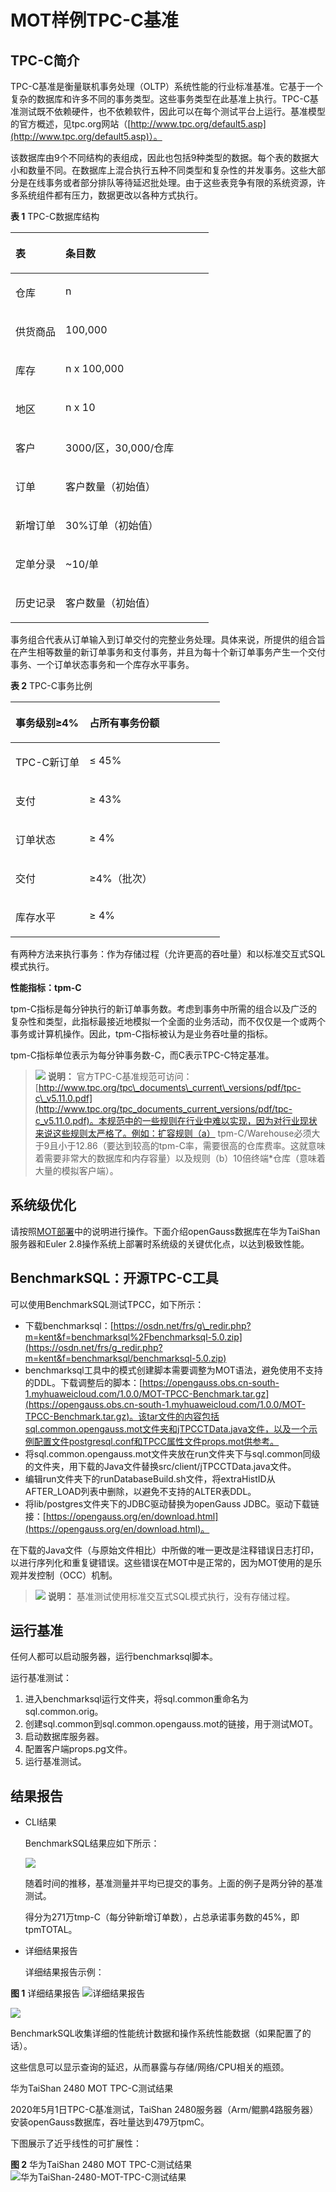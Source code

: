 # MOT样例TPC-C基准

## TPC-C简介<a name="section46845508"></a>

TPC-C基准是衡量联机事务处理（OLTP）系统性能的行业标准基准。它基于一个复杂的数据库和许多不同的事务类型。这些事务类型在此基准上执行。TPC-C基准测试既不依赖硬件，也不依赖软件，因此可以在每个测试平台上运行。基准模型的官方概述，见tpc.org网站（[http://www.tpc.org/default5.asp](http://www.tpc.org/default5.asp)）。

该数据库由9个不同结构的表组成，因此也包括9种类型的数据。每个表的数据大小和数量不同。在数据库上混合执行五种不同类型和复杂性的并发事务。这些大部分是在线事务或者部分排队等待延迟批处理。由于这些表竞争有限的系统资源，许多系统组件都有压力，数据更改以各种方式执行。

**表 1**  TPC-C数据库结构

<a name="table58783505"></a>
<table><thead align="left"><tr id="row35451093"><th class="cellrowborder" valign="top" width="25.25%" id="mcps1.2.3.1.1"><p id="p52966322"><a name="p52966322"></a><a name="p52966322"></a>表</p>
</th>
<th class="cellrowborder" valign="top" width="74.75%" id="mcps1.2.3.1.2"><p id="p62413679"><a name="p62413679"></a><a name="p62413679"></a>条目数</p>
</th>
</tr>
</thead>
<tbody><tr id="row22343220"><td class="cellrowborder" valign="top" width="25.25%" headers="mcps1.2.3.1.1 "><p id="p64970410"><a name="p64970410"></a><a name="p64970410"></a>仓库</p>
</td>
<td class="cellrowborder" valign="top" width="74.75%" headers="mcps1.2.3.1.2 "><p id="p28111864"><a name="p28111864"></a><a name="p28111864"></a>n</p>
</td>
</tr>
<tr id="row51680192"><td class="cellrowborder" valign="top" width="25.25%" headers="mcps1.2.3.1.1 "><p id="p25346055"><a name="p25346055"></a><a name="p25346055"></a>供货商品</p>
</td>
<td class="cellrowborder" valign="top" width="74.75%" headers="mcps1.2.3.1.2 "><p id="p39764537"><a name="p39764537"></a><a name="p39764537"></a>100,000</p>
</td>
</tr>
<tr id="row22336519"><td class="cellrowborder" valign="top" width="25.25%" headers="mcps1.2.3.1.1 "><p id="p64427591"><a name="p64427591"></a><a name="p64427591"></a>库存</p>
</td>
<td class="cellrowborder" valign="top" width="74.75%" headers="mcps1.2.3.1.2 "><p id="p51252392"><a name="p51252392"></a><a name="p51252392"></a>n x 100,000</p>
</td>
</tr>
<tr id="row58618348"><td class="cellrowborder" valign="top" width="25.25%" headers="mcps1.2.3.1.1 "><p id="p50465761"><a name="p50465761"></a><a name="p50465761"></a>地区</p>
</td>
<td class="cellrowborder" valign="top" width="74.75%" headers="mcps1.2.3.1.2 "><p id="p61194826"><a name="p61194826"></a><a name="p61194826"></a>n x 10</p>
</td>
</tr>
<tr id="row13882526"><td class="cellrowborder" valign="top" width="25.25%" headers="mcps1.2.3.1.1 "><p id="p50742801"><a name="p50742801"></a><a name="p50742801"></a>客户</p>
</td>
<td class="cellrowborder" valign="top" width="74.75%" headers="mcps1.2.3.1.2 "><p id="p16526188"><a name="p16526188"></a><a name="p16526188"></a>3000/区，30,000/仓库</p>
</td>
</tr>
<tr id="row14517968"><td class="cellrowborder" valign="top" width="25.25%" headers="mcps1.2.3.1.1 "><p id="p35104796"><a name="p35104796"></a><a name="p35104796"></a>订单</p>
</td>
<td class="cellrowborder" valign="top" width="74.75%" headers="mcps1.2.3.1.2 "><p id="p24916195"><a name="p24916195"></a><a name="p24916195"></a>客户数量（初始值）</p>
</td>
</tr>
<tr id="row22919169"><td class="cellrowborder" valign="top" width="25.25%" headers="mcps1.2.3.1.1 "><p id="p44513423"><a name="p44513423"></a><a name="p44513423"></a>新增订单</p>
</td>
<td class="cellrowborder" valign="top" width="74.75%" headers="mcps1.2.3.1.2 "><p id="p48817485"><a name="p48817485"></a><a name="p48817485"></a>30%订单（初始值）</p>
</td>
</tr>
<tr id="row36704181"><td class="cellrowborder" valign="top" width="25.25%" headers="mcps1.2.3.1.1 "><p id="p20248703"><a name="p20248703"></a><a name="p20248703"></a>定单分录</p>
</td>
<td class="cellrowborder" valign="top" width="74.75%" headers="mcps1.2.3.1.2 "><p id="p29532237"><a name="p29532237"></a><a name="p29532237"></a>~10/单</p>
</td>
</tr>
<tr id="row64463545"><td class="cellrowborder" valign="top" width="25.25%" headers="mcps1.2.3.1.1 "><p id="p54164681"><a name="p54164681"></a><a name="p54164681"></a>历史记录</p>
</td>
<td class="cellrowborder" valign="top" width="74.75%" headers="mcps1.2.3.1.2 "><p id="p25263058"><a name="p25263058"></a><a name="p25263058"></a>客户数量（初始值）</p>
</td>
</tr>
</tbody>
</table>

事务组合代表从订单输入到订单交付的完整业务处理。具体来说，所提供的组合旨在产生相等数量的新订单事务和支付事务，并且为每十个新订单事务产生一个交付事务、一个订单状态事务和一个库存水平事务。

**表 2**  TPC-C事务比例

<a name="table28940627"></a>
<table><thead align="left"><tr id="row54980168"><th class="cellrowborder" valign="top" width="35.35%" id="mcps1.2.3.1.1"><p id="p24208643"><a name="p24208643"></a><a name="p24208643"></a>事务级别≥4%</p>
</th>
<th class="cellrowborder" valign="top" width="64.64999999999999%" id="mcps1.2.3.1.2"><p id="p14743079"><a name="p14743079"></a><a name="p14743079"></a>占所有事务份额</p>
</th>
</tr>
</thead>
<tbody><tr id="row53338714"><td class="cellrowborder" valign="top" width="35.35%" headers="mcps1.2.3.1.1 "><p id="p25468615"><a name="p25468615"></a><a name="p25468615"></a>TPC-C新订单</p>
</td>
<td class="cellrowborder" valign="top" width="64.64999999999999%" headers="mcps1.2.3.1.2 "><p id="p49691924"><a name="p49691924"></a><a name="p49691924"></a>≤ 45%</p>
</td>
</tr>
<tr id="row44574134"><td class="cellrowborder" valign="top" width="35.35%" headers="mcps1.2.3.1.1 "><p id="p53735095"><a name="p53735095"></a><a name="p53735095"></a>支付</p>
</td>
<td class="cellrowborder" valign="top" width="64.64999999999999%" headers="mcps1.2.3.1.2 "><p id="p57575404"><a name="p57575404"></a><a name="p57575404"></a>≥ 43%</p>
</td>
</tr>
<tr id="row48416589"><td class="cellrowborder" valign="top" width="35.35%" headers="mcps1.2.3.1.1 "><p id="p29429676"><a name="p29429676"></a><a name="p29429676"></a>订单状态</p>
</td>
<td class="cellrowborder" valign="top" width="64.64999999999999%" headers="mcps1.2.3.1.2 "><p id="p34993588"><a name="p34993588"></a><a name="p34993588"></a>≥ 4%</p>
</td>
</tr>
<tr id="row46506838"><td class="cellrowborder" valign="top" width="35.35%" headers="mcps1.2.3.1.1 "><p id="p8957549"><a name="p8957549"></a><a name="p8957549"></a>交付</p>
</td>
<td class="cellrowborder" valign="top" width="64.64999999999999%" headers="mcps1.2.3.1.2 "><p id="p54472897"><a name="p54472897"></a><a name="p54472897"></a>≥4%（批次）</p>
</td>
</tr>
<tr id="row20494029"><td class="cellrowborder" valign="top" width="35.35%" headers="mcps1.2.3.1.1 "><p id="p49403654"><a name="p49403654"></a><a name="p49403654"></a>库存水平</p>
</td>
<td class="cellrowborder" valign="top" width="64.64999999999999%" headers="mcps1.2.3.1.2 "><p id="p42273072"><a name="p42273072"></a><a name="p42273072"></a>≥ 4%</p>
</td>
</tr>
</tbody>
</table>

有两种方法来执行事务：作为存储过程（允许更高的吞吐量）和以标准交互式SQL模式执行。

**性能指标：tpm-C**

tpm-C指标是每分钟执行的新订单事务数。考虑到事务中所需的组合以及广泛的复杂性和类型，此指标最接近地模拟一个全面的业务活动，而不仅仅是一个或两个事务或计算机操作。因此，tpm-C指标被认为是业务吞吐量的指标。

tpm-C指标单位表示为每分钟事务数-C，而C表示TPC-C特定基准。

>![](public_sys-resources/icon-note.png) **说明：**
>官方TPC-C基准规范可访问：[http://www.tpc.org/tpc\_documents\_current\_versions/pdf/tpc-c\_v5.11.0.pdf](http://www.tpc.org/tpc_documents_current_versions/pdf/tpc-c_v5.11.0.pdf)。本规范中的一些规则在行业中难以实现，因为对行业现状来说这些规则太严格了。例如：扩容规则（a） tpm-C/Warehouse必须大于9且小于12.86（要达到较高的tpm-C率，需要很高的仓库费率。这就意味着需要非常大的数据库和内存容量）以及规则（b）10倍终端\*仓库（意味着大量的模拟客户端）。

## 系统级优化<a name="section18956395"></a>

请按照[MOT部署](MOT部署.md)中的说明进行操作。下面介绍openGauss数据库在华为TaiShan服务器和Euler 2.8操作系统上部署时系统级的关键优化点，以达到极致性能。

## BenchmarkSQL：开源TPC-C工具<a name="section36389828"></a>

可以使用BenchmarkSQL测试TPCC，如下所示：

-   下载benchmarksql：[https://osdn.net/frs/g\_redir.php?m=kent&f=benchmarksql%2Fbenchmarksql-5.0.zip](https://osdn.net/frs/g_redir.php?m=kent&f=benchmarksql/benchmarksql-5.0.zip)
-   benchmarksql工具中的模式创建脚本需要调整为MOT语法，避免使用不支持的DDL。下载调整后的脚本：[https://opengauss.obs.cn-south-1.myhuaweicloud.com/1.0.0/MOT-TPCC-Benchmark.tar.gz](https://opengauss.obs.cn-south-1.myhuaweicloud.com/1.0.0/MOT-TPCC-Benchmark.tar.gz)。该tar文件的内容包括sql.common.opengauss.mot文件夹和jTPCCTData.java文件，以及一个示例配置文件postgresql.conf和TPCC属性文件props.mot供参考。
-   将sql.common.opengauss.mot文件夹放在run文件夹下与sql.common同级的文件夹，用下载的Java文件替换src/client/jTPCCTData.java文件。
-   编辑run文件夹下的runDatabaseBuild.sh文件，将extraHistID从AFTER\_LOAD列表中删除，以避免不支持的ALTER表DDL。
-   将lib/postgres文件夹下的JDBC驱动替换为openGauss JDBC。驱动下载链接：[https://opengauss.org/en/download.html](https://opengauss.org/en/download.html)。

在下载的Java文件（与原始文件相比）中所做的唯一更改是注释错误日志打印，以进行序列化和重复键错误。这些错误在MOT中是正常的，因为MOT使用的是乐观并发控制（OCC）机制。

>![](public_sys-resources/icon-note.png) **说明：**
>基准测试使用标准交互式SQL模式执行，没有存储过程。

## 运行基准<a name="section59073002"></a>

任何人都可以启动服务器，运行benchmarksql脚本。

运行基准测试：

1.  进入benchmarksql运行文件夹，将sql.common重命名为sql.common.orig。
2.  创建sql.common到sql.common.opengauss.mot的链接，用于测试MOT。
3.  启动数据库服务器。
4.  配置客户端props.pg文件。
5.  运行基准测试。

## 结果报告<a name="section61894973"></a>

-   CLI结果

    BenchmarkSQL结果应如下所示：

    ![](figures/zh-cn_image_0280525213.jpg)

    随着时间的推移，基准测量并平均已提交的事务。上面的例子是两分钟的基准测试。

    得分为271万tmp-C（每分钟新增订单数），占总承诺事务数的45%，即tpmTOTAL。

-   详细结果报告

    详细结果报告示例：


**图 1**  详细结果报告<a name="fig49333891"></a>
![](figures/Detailed-results-report.png "详细结果报告")

![](figures/zh-cn_image_0280525217.png)

BenchmarkSQL收集详细的性能统计数据和操作系统性能数据（如果配置了的话）。

这些信息可以显示查询的延迟，从而暴露与存储/网络/CPU相关的瓶颈。

华为TaiShan 2480 MOT TPC-C测试结果

2020年5月1日TPC-C基准测试，TaiShan 2480服务器（Arm/鲲鹏4路服务器）安装openGauss数据库，吞吐量达到479万tpmC。

下图展示了近乎线性的可扩展性：

**图 2**  华为TaiShan 2480 MOT TPC-C测试结果<a name="fig6118042"></a>
![](figures/Test-results-of-Huawei-TaiShan-2480-MOT-TPC-C.png "华为TaiShan-2480-MOT-TPC-C测试结果")
